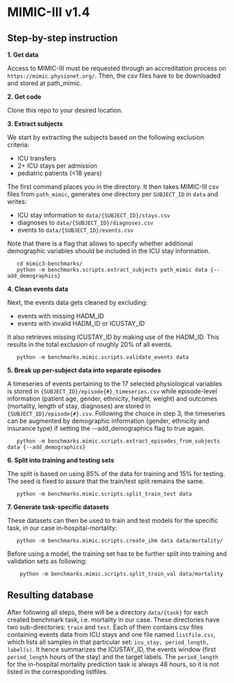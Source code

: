 # MIMIC-III v1.4

## Step-by-step instruction


**1. Get data**

Access to MIMIC-III must be requested through an accreditation process on
`https://mimic.physionet.org/`. Then, the csv files have to be downloaded and
stored at path_mimic.
   
**2. Get code**
    
Clone this repo to your desired location.
    
**3. Extract subjects**

We start by extracting the subjects based on the following exclusion criteria:
* ICU transfers
* 2+ ICU stays per admission
* pediatric patients (<18 years)

The first command places you in the directory. It then takes MIMIC-III csv files from 
`path_mimic`, generates one directory per `SUBJECT_ID` in `data` and writes:
* ICU stay information to `data/{SUBJECT_ID}/stays.csv`
* diagnoses to `data/{SUBJECT_ID}/diagnoses.csv`
* events to `data/{SUBJECT_ID}/events.csv`

Note that there is a flag that allows to specify whether additional demographic
variables should be included in the ICU stay information.

       cd mimic3-benchmarks/
       python -m benchmarks.scripts.extract_subjects path_mimic data {--add_demographics}

**4. Clean events data** 

Next, the events data gets cleaned by excluding:
* events with missing HADM_ID
* events with invalid HADM_ID or ICUSTAY_ID

It also retrieves missing ICUSTAY_ID by making use of the HADM_ID. This results 
in the total exclusion of roughly 20% of all events.

       python -m benchmarks.mimic.scripts.validate_events data


**5. Break up per-subject data into separate episodes**

A timeseries of events pertaining to the 17 selected physiological variables
is stored in ```{SUBJECT_ID}/episode{#}_timeseries.csv``` while episode-level information 
(patient age, gender, ethnicity, height, weight) and outcomes (mortality, length of stay, diagnoses) are 
stored in ```{SUBJECT_ID}/episode{#}.csv```. Following the choice in step 3, the timeseries 
can be augmented by demographic information (gender, ethnicity and insurance type) 
if setting the --add_demographics flag to true again.

       python -m benchmarks.mimic.scripts.extract_episodes_from_subjects data {--add_demographics}

**6. Split into training and testing sets**

The split is based on using 85% of the data for training and 15% for testing. 
The seed is fixed to assure that the train/test split remains the same.

       python -m benchmarks.mimic.scripts.split_train_test data
	
**7. Generate task-specific datasets**

These datasets can then be used to train and test models for the specific task, in
our case in-hospital-mortality:

       python -m benchmarks.mimic.scripts.create_ihm data data/mortality/


Before using a model, the training set has to be further split into training
and validation sets as following:
    
        python -m benchmarks.mimic.scripts.split_train_val data/mortality
    
    
## Resulting database

After following all steps, there will be a directory `data/{task}` for each created benchmark task, i.e. mortality in our case.
These directories have two sub-directories: `train` and `test`.
Each of them contains csv files containing events data from ICU stays and one file named `listfile.csv`, 
which lists all samples in that particular set: `icu_stay, period_length, label(s)`. It hence summarizes
the ICUSTAY_ID, the events window (first `period_length` hours of the stay) and the target labels.
The `period_length` for the in-hospital mortality prediction task is always 48 hours, so it is not listed in the corresponding listfiles.

